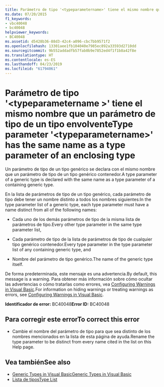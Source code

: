 ```yaml
---
title: Parámetro de tipo '<typeparametername>' tiene el mismo nombre que un parámetro de tipo de un tipo envolvente
ms.date: 07/20/2015
f1_keywords:
- vbc40048
- bc40048
helpviewer_keywords:
- BC40048
ms.assetid: d5428b36-88d3-42c4-a096-cbc7bb9571f2
ms.openlocfilehash: 13301aee1fb104040e7985ec892a33593d2710dd
ms.sourcegitcommit: 9b552addadfb57fab0b9e7852ed4f1f1b8a42f8e
ms.translationtype: HT
ms.contentlocale: es-ES
ms.lasthandoff: 04/23/2019
ms.locfileid: "61794061"
---
```

# <a name="type-parameter-typeparametername-has-the-same-name-as-a-type-parameter-of-an-enclosing-type"></a><span data-ttu-id="1ef61-102">Parámetro de tipo '\<typeparametername >' tiene el mismo nombre que un parámetro de tipo de un tipo envolvente</span><span class="sxs-lookup"><span data-stu-id="1ef61-102">Type parameter '\<typeparametername>' has the same name as a type parameter of an enclosing type</span></span>
<span data-ttu-id="1ef61-103">Un parámetro de tipo de un tipo genérico se declara con el mismo nombre que un parámetro de tipo de un tipo genérico contenedor.</span><span class="sxs-lookup"><span data-stu-id="1ef61-103">A type parameter of a generic type is declared with the same name as a type parameter of a containing generic type.</span></span>  
  
 <span data-ttu-id="1ef61-104">En la lista de parámetros de tipo de un tipo genérico, cada parámetro de tipo debe tener un nombre distinto a todos los nombres siguientes:</span><span class="sxs-lookup"><span data-stu-id="1ef61-104">In the type parameter list of a generic type, each type parameter must have a name distinct from all of the following names:</span></span>  
  
- <span data-ttu-id="1ef61-105">Cada uno de los demás parámetros de tipo de la misma lista de parámetros de tipo.</span><span class="sxs-lookup"><span data-stu-id="1ef61-105">Every other type parameter in the same type parameter list,</span></span>  
  
- <span data-ttu-id="1ef61-106">Cada parámetro de tipo de la lista de parámetros de tipo de cualquier tipo genérico contenedor.</span><span class="sxs-lookup"><span data-stu-id="1ef61-106">Every type parameter in the type parameter list of any containing generic type, and</span></span>  
  
- <span data-ttu-id="1ef61-107">Nombre del parámetro de tipo genérico.</span><span class="sxs-lookup"><span data-stu-id="1ef61-107">The name of the generic type itself.</span></span>  
  
 <span data-ttu-id="1ef61-108">De forma predeterminada, este mensaje es una advertencia.</span><span class="sxs-lookup"><span data-stu-id="1ef61-108">By default, this message is a warning.</span></span> <span data-ttu-id="1ef61-109">Para obtener más información sobre cómo ocultar las advertencias o cómo tratarlas como errores, vea [Configuring Warnings in Visual Basic](/visualstudio/ide/configuring-warnings-in-visual-basic).</span><span class="sxs-lookup"><span data-stu-id="1ef61-109">For information on hiding warnings or treating warnings as errors, see [Configuring Warnings in Visual Basic](/visualstudio/ide/configuring-warnings-in-visual-basic).</span></span>  
  
 <span data-ttu-id="1ef61-110">**Identificador de error:** BC40048</span><span class="sxs-lookup"><span data-stu-id="1ef61-110">**Error ID:** BC40048</span></span>  
  
## <a name="to-correct-this-error"></a><span data-ttu-id="1ef61-111">Para corregir este error</span><span class="sxs-lookup"><span data-stu-id="1ef61-111">To correct this error</span></span>  
  
- <span data-ttu-id="1ef61-112">Cambie el nombre del parámetro de tipo para que sea distinto de los nombres mencionados en la lista de esta página de ayuda.</span><span class="sxs-lookup"><span data-stu-id="1ef61-112">Rename the type parameter to be distinct from every name cited in the list on this Help page.</span></span>  
  
## <a name="see-also"></a><span data-ttu-id="1ef61-113">Vea también</span><span class="sxs-lookup"><span data-stu-id="1ef61-113">See also</span></span>

- [<span data-ttu-id="1ef61-114">Generic Types in Visual Basic</span><span class="sxs-lookup"><span data-stu-id="1ef61-114">Generic Types in Visual Basic</span></span>](../../visual-basic/programming-guide/language-features/data-types/generic-types.md)
- [<span data-ttu-id="1ef61-115">Lista de tipos</span><span class="sxs-lookup"><span data-stu-id="1ef61-115">Type List</span></span>](../../visual-basic/language-reference/statements/type-list.md)
